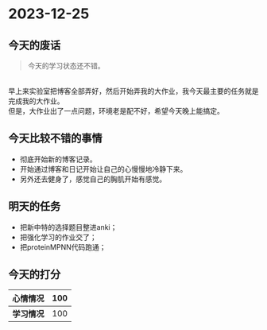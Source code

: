 # 2023-12-25

## 今天的废话
> 今天的学习状态还不错。
<br>
    早上来实验室把博客全部弄好，然后开始弄我的大作业，我今天最主要的任务就是完成我的大作业。
<br>
    但是，大作业出了一点问题，环境老是配不好，希望今天晚上能搞定。

## 今天比较不错的事情
- 彻底开始新的博客记录。
- 开始通过博客和日记开始让自己的心慢慢地冷静下来。
- 另外还去健身了，感觉自己的胸肌开始有感觉。

## 明天的任务
- 把新中特的选择题目整进anki；
- 把强化学习的作业交了；
- 把proteinMPNN代码跑通；

## 今天的打分

|**心情情况**| 100  |
|  ----  | ----  |
|**学习情况**| 100 |